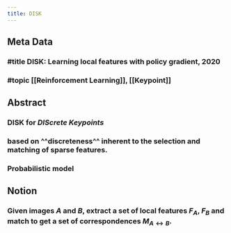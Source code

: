 ```yaml
---
title: DISK
---
```


## Meta Data
### #title DISK: Learning local features with policy gradient, 2020
### #topic [[Reinforcement Learning]], [[Keypoint]]
## Abstract
### DISK for _DIScrete Keypoints_
### based on ^^discreteness^^ inherent to the selection and matching of sparse features.
### Probabilistic model
## Notion
### Given images $A$ and $B$, extract a set of local features $F_A$, $F_B$ and match to get a set of correspondences $M_{A\leftrightarrow B}$.
###
